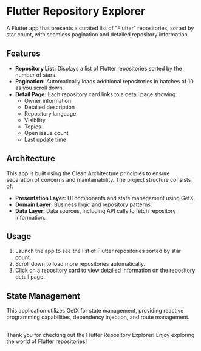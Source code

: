 # Flutter Repository Explorer

A Flutter app that presents a curated list of "Flutter" repositories, sorted by star count, with seamless pagination and detailed repository information.

## Features

- **Repository List:** Displays a list of Flutter repositories sorted by the number of stars.
- **Pagination:** Automatically loads additional repositories in batches of 10 as you scroll down.
- **Detail Page:** Each repository card links to a detail page showing:
    - Owner information
    - Detailed description
    - Repository language
    - Visibility
    - Topics
    - Open issue count
    - Last update time

## Architecture

This app is built using the Clean Architecture principles to ensure separation of concerns and maintainability. The project structure consists of:

- **Presentation Layer:** UI components and state management using GetX.
- **Domain Layer:** Business logic and repository patterns.
- **Data Layer:** Data sources, including API calls to fetch repository information.

## Usage

1. Launch the app to see the list of Flutter repositories sorted by star count.
2. Scroll down to load more repositories automatically.
3. Click on a repository card to view detailed information on the repository detail page.

## State Management

This application utilizes GetX for state management, providing reactive programming capabilities, dependency injection, and route management.

## 
Thank you for checking out the Flutter Repository Explorer! Enjoy exploring the world of Flutter repositories!